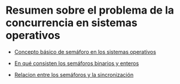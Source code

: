 # Resumen sobre el problema de la concurrencia en sistemas operativos

- [Concepto básico de semáforo en los sistemas operativos](c_semaforo.md)

- [En qué consisten los semáforos binarios y enteros](semaforos_bianrios_enteros.md)

- [Relacion entre los semáforos y la sincronización](semaforos_sincronizacion.md) 

